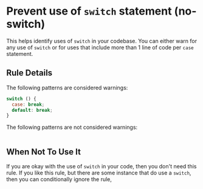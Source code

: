 # Prevent use of `switch` statement (no-switch)

This helps identify uses of `switch` in your codebase. You can either warn for any use of `switch` or for uses that include more than 1 line of code per `case` statement.

## Rule Details

The following patterns are considered warnings:

```js
switch () {
  case: break;
  default: break;
}
```

The following patterns are not considered warnings:

```js
```

## When Not To Use It

If you are okay with the use of `switch` in your code, then you don't need this rule. If you like this rule, but there are some instance that do use a `switch`, then you can conditionally ignore the rule,
